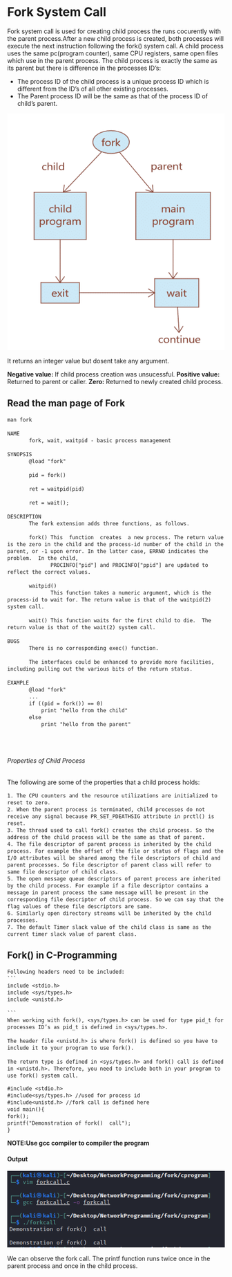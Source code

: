 # Fork System Call
Fork system call is used for creating child process the runs cocurently with the parent process.After a new child process is created, both processes will execute the next instruction following the fork() system call. A child process uses the same pc(program counter), same CPU registers, same open files which use in the parent process.
The child process is exactly the same as its parent but there is difference in the processes ID’s:

   * The process ID of the child process is a unique process ID which is different from the ID’s of all other existing processes.
   * The Parent process ID will be the same as that of the process ID of child’s parent.


![](img/fork_call.png)

It returns an integer value but dosent take any argument.

**Negative value:** If child process creation was unsucessful.
**Positive value:** Returned to parent or caller.
**Zero:** Returned to newly created child process.

## Read the man page of Fork

```
man fork

NAME
       fork, wait, waitpid - basic process management

SYNOPSIS
       @load "fork"

       pid = fork()

       ret = waitpid(pid)

       ret = wait();

DESCRIPTION
       The fork extension adds three functions, as follows.

       fork() This  function  creates  a new process. The return value is the zero in the child and the process-id number of the child in the parent, or -1 upon error. In the latter case, ERRNO indicates the problem.  In the child,
              PROCINFO["pid"] and PROCINFO["ppid"] are updated to reflect the correct values.

       waitpid()
              This function takes a numeric argument, which is the process-id to wait for. The return value is that of the waitpid(2) system call.

       wait() This function waits for the first child to die.  The return value is that of the wait(2) system call.

BUGS
       There is no corresponding exec() function.

       The interfaces could be enhanced to provide more facilities, including pulling out the various bits of the return status.

EXAMPLE
       @load "fork"
       ...
       if ((pid = fork()) == 0)
           print "hello from the child"
       else
           print "hello from the parent"


   
```

###### Properties of Child Process

The following are some of the properties that a child process holds:

    1. The CPU counters and the resource utilizations are initialized to reset to zero.
    2. When the parent process is terminated, child processes do not receive any signal because PR_SET_PDEATHSIG attribute in prctl() is reset.
    3. The thread used to call fork() creates the child process. So the address of the child process will be the same as that of parent.
    4. The file descriptor of parent process is inherited by the child process. For example the offset of the file or status of flags and the I/O attributes will be shared among the file descriptors of child and parent processes. So file descriptor of parent class will refer to same file descriptor of child class.
    5. The open message queue descriptors of parent process are inherited by the child process. For example if a file descriptor contains a message in parent process the same message will be present in the corresponding file descriptor of child process. So we can say that the flag values of these file descriptors are same.
    6. Similarly open directory streams will be inherited by the child processes.
    7. The default Timer slack value of the child class is same as the current timer slack value of parent class.

## Fork() in C-Programming

    Following headers need to be included:
    ```
    include <stdio.h>
    include <sys/types.h>
    include <unistd.h>

    ```
    When working with fork(), <sys/types.h> can be used for type pid_t for processes ID’s as pid_t is defined in <sys/types.h>.

    The header file <unistd.h> is where fork() is defined so you have to include it to your program to use fork().

    The return type is defined in <sys/types.h> and fork() call is defined in <unistd.h>. Therefore, you need to include both in your program to use fork() system call.

   
```
#include <stdio.h>
#include<sys/types.h> //used for process id
#include<unistd.h> //fork call is defined here
void main(){
fork();
printf("Demonstration of fork()  call");
}	

```
**NOTE:Use gcc compiler to compiler the program**
#### Output

![](img/fork_eg1.PNG)

We can observe the fork call. The printf function runs twice once in the parent process and once in the child process.





